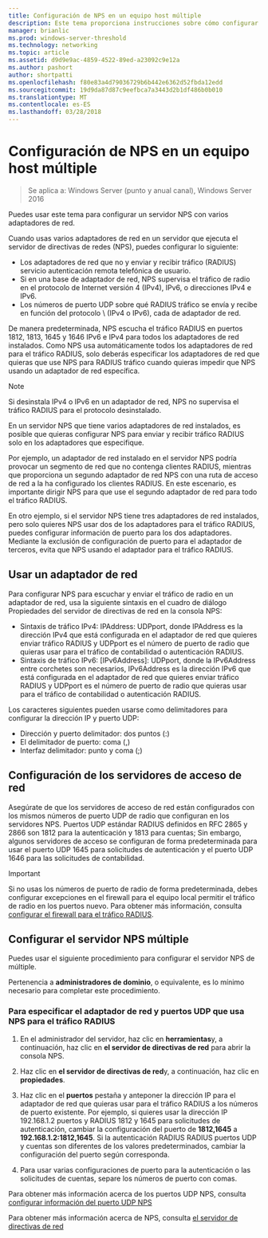 ```yaml
---
title: Configuración de NPS en un equipo host múltiple
description: Este tema proporciona instrucciones sobre cómo configurar un servidor con varios adaptadores de red que se ejecuta el servidor de directivas de red en Windows Server 2016.
manager: brianlic
ms.prod: windows-server-threshold
ms.technology: networking
ms.topic: article
ms.assetid: d9d9e9ac-4859-4522-89ed-a23092c9e12a
ms.author: pashort
author: shortpatti
ms.openlocfilehash: f80e83a4d79036729b6b442e6362d52fbda12edd
ms.sourcegitcommit: 19d9da87d87c9eefbca7a3443d2b1df486b0b010
ms.translationtype: MT
ms.contentlocale: es-ES
ms.lasthandoff: 03/28/2018
---
```

# <a name="configure-nps-on-a-multihomed-computer"></a>Configuración de NPS en un equipo host múltiple

>Se aplica a: Windows Server (punto y anual canal), Windows Server 2016

Puedes usar este tema para configurar un servidor NPS con varios adaptadores de red.

Cuando usas varios adaptadores de red en un servidor que ejecuta el servidor de directivas de redes (NPS), puedes configurar lo siguiente:

- Los adaptadores de red que no y enviar y recibir tráfico \(RADIUS\) servicio autenticación remota telefónica de usuario.
- Si en una base de adaptador de red, NPS supervisa el tráfico de radio en el protocolo de Internet versión 4 \(IPv4\), IPv6, o direcciones IPv4 e IPv6.
- Los números de puerto UDP sobre qué RADIUS tráfico se envía y recibe en función del protocolo \ (IPv4 o IPv6\), cada de adaptador de red.

De manera predeterminada, NPS escucha el tráfico RADIUS en puertos 1812, 1813, 1645 y 1646 IPv6 e IPv4 para todos los adaptadores de red instalados. Como NPS usa automáticamente todos los adaptadores de red para el tráfico RADIUS, solo deberás especificar los adaptadores de red que quieras que use NPS para RADIUS tráfico cuando quieras impedir que NPS usando un adaptador de red específica.

>[!NOTE]
>Si desinstala IPv4 o IPv6 en un adaptador de red, NPS no supervisa el tráfico RADIUS para el protocolo desinstalado.

En un servidor NPS que tiene varios adaptadores de red instalados, es posible que quieras configurar NPS para enviar y recibir tráfico RADIUS solo en los adaptadores que especifique.

Por ejemplo, un adaptador de red instalado en el servidor NPS podría provocar un segmento de red que no contenga clientes RADIUS, mientras que proporciona un segundo adaptador de red NPS con una ruta de acceso de red a la ha configurado los clientes RADIUS. En este escenario, es importante dirigir NPS para que use el segundo adaptador de red para todo el tráfico RADIUS.

En otro ejemplo, si el servidor NPS tiene tres adaptadores de red instalados, pero solo quieres NPS usar dos de los adaptadores para el tráfico RADIUS, puedes configurar información de puerto para los dos adaptadores. Mediante la exclusión de configuración de puerto para el adaptador de terceros, evita que NPS usando el adaptador para el tráfico RADIUS.

## <a name="using-a-network-adapter"></a>Usar un adaptador de red

Para configurar NPS para escuchar y enviar el tráfico de radio en un adaptador de red, usa la siguiente sintaxis en el cuadro de diálogo Propiedades del servidor de directivas de red en la consola NPS:

- Sintaxis de tráfico IPv4: IPAddress: UDPport, donde IPAddress es la dirección IPv4 que está configurada en el adaptador de red que quieres enviar tráfico RADIUS y UDPport es el número de puerto de radio que quieras usar para el tráfico de contabilidad o autenticación RADIUS.
- Sintaxis de tráfico IPv6: [IPv6Address]: UDPport, donde la IPv6Address entre corchetes son necesarios, IPv6Address es la dirección IPv6 que está configurada en el adaptador de red que quieres enviar tráfico RADIUS y UDPport es el número de puerto de radio que quieras usar para el tráfico de contabilidad o autenticación RADIUS.

Los caracteres siguientes pueden usarse como delimitadores para configurar la dirección IP y puerto UDP:

- Dirección y puerto delimitador: dos puntos (:)
- El delimitador de puerto: coma (,)
- Interfaz delimitador: punto y coma (;)

## <a name="configuring-network-access-servers"></a>Configuración de los servidores de acceso de red

Asegúrate de que los servidores de acceso de red están configurados con los mismos números de puerto UDP de radio que configuran en los servidores NPS. Puertos UDP estándar RADIUS definidos en RFC 2865 y 2866 son 1812 para la autenticación y 1813 para cuentas; Sin embargo, algunos servidores de acceso se configuran de forma predeterminada para usar el puerto UDP 1645 para solicitudes de autenticación y el puerto UDP 1646 para las solicitudes de contabilidad.

>[!IMPORTANT]
>Si no usas los números de puerto de radio de forma predeterminada, debes configurar excepciones en el firewall para el equipo local permitir el tráfico de radio en los puertos nuevo. Para obtener más información, consulta [configurar el firewall para el tráfico RADIUS](nps-firewalls-configure.md).

## <a name="configure-the-multihomed-nps-server"></a>Configurar el servidor NPS múltiple

Puedes usar el siguiente procedimiento para configurar el servidor NPS de múltiple.

Pertenencia a **administradores de dominio**, o equivalente, es lo mínimo necesario para completar este procedimiento.

### <a name="to-specify-the-network-adapter-and-udp-ports-that-nps-uses-for-radius-traffic"></a>Para especificar el adaptador de red y puertos UDP que usa NPS para el tráfico RADIUS

1. En el administrador del servidor, haz clic en **herramientas**y, a continuación, haz clic en **el servidor de directivas de red** para abrir la consola NPS.

2. Haz clic en **el servidor de directivas de red**y, a continuación, haz clic en **propiedades**.

3. Haz clic en el **puertos** pestaña y anteponer la dirección IP para el adaptador de red que quieras usar para el tráfico RADIUS a los números de puerto existente. Por ejemplo, si quieres usar la dirección IP 192.168.1.2 puertos y RADIUS 1812 y 1645 para solicitudes de autenticación, cambiar la configuración del puerto de **1812,1645** a **192.168.1.2:1812,1645**. Si la autenticación RADIUS RADIUS puertos UDP y cuentas son diferentes de los valores predeterminados, cambiar la configuración del puerto según corresponda.

4. Para usar varias configuraciones de puerto para la autenticación o las solicitudes de cuentas, separe los números de puerto con comas.

Para obtener más información acerca de los puertos UDP NPS, consulta [configurar información del puerto UDP NPS](nps-udp-ports-configure.md)


Para obtener más información acerca de NPS, consulta [el servidor de directivas de red](nps-top.md)

